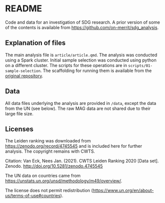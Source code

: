 # README

Code and data for an investigation of SDG research. A prior version of some of
the contents is available from https://github.com/on-merrit/sdg_analysis.


## Explanation of files
The main analysis file is `article/article.qmd`. The analysis was conducted 
using a Spark cluster. Initial sample selection was conducted using python on a
different cluster. The scripts for these operations are in 
`scripts/01-sample-selection`. The scaffolding for running them is available
from the 
[original repository](https://github.com/on-merrit/ON-MERRIT/tree/master/WP3/Task3.2/spark).


## Data
All data files underlying the analysis are provided in `/data`, except the data 
from the UN (see below). The raw MAG data are not shared due to their large file
size.

## Licenses
The Leiden ranking was downloaded from https://zenodo.org/record/4745545 and
is included here for further analysis. The copyright remains with CWTS.

Citation: Van Eck, Nees Jan. (2021). CWTS Leiden Ranking 2020 [Data set]. Zenodo. http://doi.org/10.5281/zenodo.4745545


The UN data on countries came from
https://unstats.un.org/unsd/methodology/m49/overview/.

The license does not permit redistribution
(https://www.un.org/en/about-us/terms-of-use#countries).
